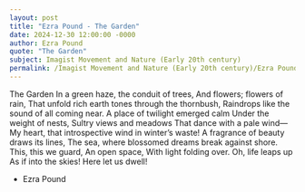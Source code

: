 ```yaml
---
layout: post
title: "Ezra Pound - The Garden"
date: 2024-12-30 12:00:00 -0000
author: Ezra Pound
quote: "The Garden"
subject: Imagist Movement and Nature (Early 20th century)
permalink: /Imagist Movement and Nature (Early 20th century)/Ezra Pound/Ezra Pound - The Garden
---
```


The Garden
In a green haze, the conduit of trees,
And flowers; flowers of rain,
That unfold rich earth tones through the thornbush,
Raindrops like the sound of all coming near.
A place of twilight emerged calm
Under the weight of nests,
Sultry views and meadows
That dance with a pale wind—
My heart, that introspective wind in winter’s waste!
A fragrance of beauty draws its lines,
The sea, where blossomed dreams break against shore.
This, this we guard,
An open space,
With light folding over.
Oh, life leaps up
As if into the skies!
Here let us dwell!

- Ezra Pound
